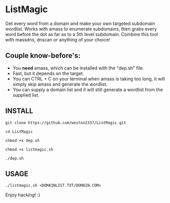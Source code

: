 # ListMagic
Get every word from a domain and make your own targeted subdomain wordlist. Works with amass to enumerate subdomains, then grabs every word before the dot as far as to a 5th level subdomain. Combine this tool with massdns, dnscan or anything of your choice!

## Couple know-before's:
- You **need** amass, which can be installed with the "dep.sh" file.
- Fast, but it depends on the target.
- You can CTRL + C on your terminal when amass is taking too long, it will simply skip amass and generate the wordlist.
- You can supply a domain list and it will still generate a wordlist from the supplied list.

## INSTALL

```
git clone https://github.com/weston2337/ListMagic.git

cd ListMagic

chmod +x dep.sh

chmod +x listmagic.sh

./dep.sh
```

## USAGE

```
./listmagic.sh <DOMAINLIST.TXT/DOMAIN.COM>
```

Enjoy hacking! :)
